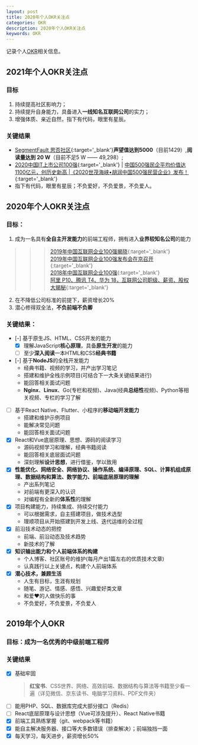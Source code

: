 ```yaml
---
layout: post
title: 2020年个人OKR关注点
categories: OKR
description: 2020年个人OKR关注点
keywords: OKR
---
```


记录个人[OKR](https://www.jianshu.com/p/09c6d7d89175)相关信息。

## 2021年个人OKR关注点

### 目标

1. 持续提高社区影响力；
2. 持续提升自身能力，具备进入**一线知名互联网公司**的实力；
3. 增强体质、亲近自然，指下有代码，眼里有星辰。

### 关键结果

- [SegmentFault 思否社区](https://segmentfault.com/u/king_hcj){:target='_blank'}**声望值达到5000**（目前1429）,**阅读量达到 20 W**（目前不足5 W —— 49,298）;
- [2020中国IT上市公司100强](https://mp.weixin.qq.com/s/iEvNByoG_2ltopSsDFOnDw){:target='_blank'} &#124; [中国500强民企平均价值达1100亿元，创历史新高 |《2020世茂海峡•胡润中国500强民营企业》发布！](https://mp.weixin.qq.com/s/FRHFCjOff-aPyGA3E8kOiQ){:target='_blank'}
- 指下有代码，眼里有星辰；不负爱好，不负爱景，不负爱人。

## 2020年个人OKR关注点
### 目标：

1. 成为一名具有**全自主开发能力**的前端工程师，拥有进入**业界较知名公司**的能力
>>>[2019年中国互联网企业100强揭晓](https://finance.sina.com.cn/chanjing/gsnews/2019-08-14/doc-ihytcern0692309.shtml){:target='_blank'}   
[2019年中国互联网企业100强发布会在京召开](http://www.miit.gov.cn/n1146290/n1146402/n7039597/c7260777/content.html){:target='_blank'}   
[2018年中国互联网企业100强](https://baike.baidu.com/item/2018%E5%B9%B4%E4%B8%AD%E5%9B%BD%E4%BA%92%E8%81%94%E7%BD%91%E4%BC%81%E4%B8%9A100%E5%BC%BA/22773548?fr=aladdin){:target='_blank'}   
[阿里 P10、腾讯 T4、华为 18，互联网公司职级、薪资、股权大揭秘](https://www.infoq.cn/article/0*dh8y7jcxcDc0YJFXq1?utm_source=zhihu&utm_medium=betty&utm_campaign=newinfoq&utm_content=xinzi2019){:target='_blank'}   
2. 在不降低公司标准的前提下，薪资增长20%
3. 潜心修得双全法，**不负前端不负卿**

### 关键结果：
   - [-] 基于原生JS、HTML、CSS开发的能力
      - [x] 理解JavaScript**核心原理**，具备**原生开发**的能力
      - [ ] 至少**深入阅读**一本HTML和CSS**经典书籍**
   - [-] 基于**NodeJS**的全栈开发能力
      - 经典书籍、视频的学习，并产出学习笔记
      - 搭建和维护全栈示例项目(可结合下一大条关键结果进行)
      - 能回答相关面试问题
      - **Nginx**、**Linux**、Go(专栏和视频)、Java(经典**总结性**视频)、Python等相关视频、专栏的学习了解
   - [ ] 基于React Native、Flutter、小程序的**移动端开发能力**
      - 搭建和维护示例项目
      - 能解决常见问题
      - 能回答相关面试问题
   - [x] React和Vue底层原理、思想、源码的阅读学习
      - 源码视频学习和理解，经典书籍阅读
      - 能回答相关底层面试问题
      - 深刻理解**设计思想**，进行借鉴，学以致用
   - [x] **性能优化、网络安全、网络协议、操作系统、编译原理、SQL、计算机组成原理、数据结构和算法、数学能力、前端底层原理的理解**
      - 产出系列笔记
      - 对前端有更深入的认识
      - 对编程有全新的**体系性**的理解
   - [x] 项目构建能力，持续集成、持续交付能力
      - 可以根据需求，自主搭建项目，做技术选型
      - 理顺项目从开始搭建到开发上线、迭代运维的全过程
   - [x] 前沿技术动态的把控
      - 前端、前沿动态及技术趋势
      - 新技术的了解
   - [x] **知识输出能力和个人前端体系的构建**
      - 个人博客、社区账号的维护(每月产出1篇左右的优质技术文章)
      - 认真践行以上关键点，构建个人前端体系
   - [x] **潜心技术，兼顾生活**
      - 人生有目标，生涯有规划
      - 随笔、游记、情感、感悟、兴趣爱好类文章
      - 和爱❤️的人做快乐的事
      - 不负爱好，不负爱景，不负爱人

## 2019年个人OKR
### 目标：成为一名优秀的中级前端工程师
### 关键结果
   - [x] 基础牢固
      > **红宝书**、CSS世界、网络、高效前端、数据结构与算法等书籍至少看一遍（详见微信、京东读书、电脑学习资料、PDF文件夹）
   - [ ] 能用PHP、SQL、数据库完成大部分接口（Redis）
   - [ ] React底层原理与设计思想（Vue可涉及提升）、React Native书籍
   - [x] 前端工具熟练掌握（git、webpack等书籍）
   - [x] 能自主解决服务器、接口等大多数错误（排查解决）；前端独挡一面
   - [x] 每天学习，每天进步，薪资增长50%